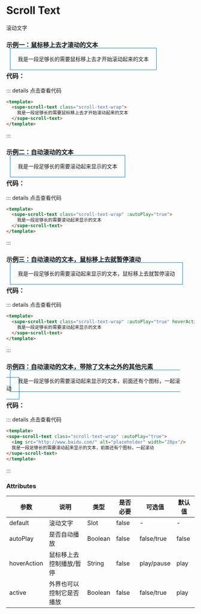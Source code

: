 # Scroll Text

滚动文字

### 示例一：鼠标移上去才滚动的文本
<scroll-text class="scroll-text-wrap">我是一段足够长的需要鼠标移上去才开始滚动起来的文本</scroll-text>

### 代码：
::: details 点击查看代码
```html
<template>
  <supe-scroll-text class="scroll-text-wrap">
    我是一段足够长的需要鼠标移上去才开始滚动起来的文本
  </supe-scroll-text>
</template>
```
:::

### 示例二：自动滚动的文本
<scroll-text class="scroll-text-wrap" :autoPlay="true">我是一段足够长的需要滚动起来显示的文本</scroll-text>

### 代码：
::: details 点击查看代码
```html
<template>
  <supe-scroll-text class="scroll-text-wrap" :autoPlay="true">
    我是一段足够长的需要滚动起来显示的文本
  </supe-scroll-text>
</template>
```
:::

### 示例三：自动滚动的文本，鼠标移上去就暂停滚动
<scroll-text class="scroll-text-wrap" :autoPlay="true" hoverAction="pause">我是一段足够长的需要滚动起来显示的文本，鼠标移上去就暂停滚动</scroll-text>

### 代码：
::: details 点击查看代码
```html
<template>
  <supe-scroll-text class="scroll-text-wrap" :autoPlay="true" hoverAction="pause">
    我是一段足够长的需要滚动起来显示的文本
  </supe-scroll-text>
</template>
```
:::

### 示例四：自动滚动的文本，带除了文本之外的其他元素
<scroll-text class="scroll-text-wrap" :autoPlay="true">我是一段足够长的需要滚动起来显示的文本，前面还有个图标，一起滚动</scroll-text>

### 代码：
::: details 点击查看代码
```html
<template>
<supe-scroll-text class="scroll-text-wrap" :autoPlay="true">
  <img src="http://www.baidu.com/" alt="placeholder" width="20px"/>
  我是一段足够长的需要滚动起来显示的文本，前面还有个图标，一起滚动
</supe-scroll-text>
</template>
```
:::

<style lang="scss" scoped>
.view-supe-scroll-text {
  padding: 20px;
  border: 1px solid #007acc;
  text-align: left;
}
.supe-scroll-text-title {
  color: #007acc;
}
.scroll-text-wrap {
  padding: 20px;
  margin: 20px 10px;
  width: 160px;
  border: 1px solid #007acc;
}
</style>
### Attributes

| 参数        | 说明                     | 类型        | 是否必要 | 可选值       |  默认值 |
|---------    | ------------             | ----------- | -------- | ------       |  ------ |
| default     | 滚动文字                 | Slot        | false    | -            |  -      |
| autoPlay    | 是否自动播放             | Boolean     | false    | false/true   |  false  |
| hoverAction | 鼠标移上去控制播放/暂停  | String     | false     | play/pause   |  play   |
| active      | 外界也可以控制它是否播放 | Boolean     | false     | false/true   |  play   |
